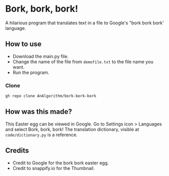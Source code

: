 # Bork, bork, bork!
A hilarious program that translates text in a file to Google's "bork bork bork' language.


## How to use

* Download the main.py file.
* Change the name of the file from ```demofile.txt``` to the file name you want.
* Run the program.

### Clone 
``` bash
gh repo clone AnAlgorithm/bork-bork-bork
```

## How was this made?

This Easter egg can be viewed in Google. Go to Settings icon > Languages and select Bork, bork, bork!
The translation dictionary, visible at ```code/dictionary.py``` is a reference.

## Credits

* Credit to Google for the bork bork easter egg.
* Credit to snappify.io for the Thumbnail.
